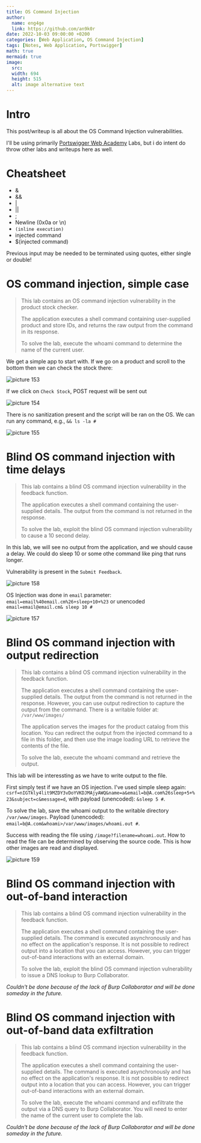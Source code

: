 ```yaml
---
title: OS Command Injection
author:
  name: eng4ge
  link: https://github.com/an9k0r
date: 2022-10-03 09:00:00 +0200
categories: [Web Application, OS Command Injection]
tags: [Notes, Web Application, Portswigger]
math: true
mermaid: true
image:
  src: 
  width: 694
  height: 515
  alt: image alternative text
---
```

# Intro
This post/writeup is all about the OS Command Injection vulnerabilities.

I'll be using primarily [Portswigger Web Academy](https://portswigger.net/web-security/os-command-injection) Labs, but i do intent do throw other labs and writeups here as well.

# Cheatsheet

- &
- &&
- |
- ||
- ;
- Newline (0x0a or \n)
- ` (inline execution) `
- injected command 
- $(injected command)

Previous input may be needed to be terminated using quotes, either single or double!

# OS command injection, simple case
>  This lab contains an OS command injection vulnerability in the product stock checker.
> 
> The application executes a shell command containing user-supplied product and store IDs, and returns the raw output from the command in its response.
> 
> To solve the lab, execute the whoami command to determine the name of the current user. 

We get a simple app to start with. If we go on a product and scroll to the bottom then we can check the stock there:

![picture 153](/assets/images/5feaeb51169382f90124a2edf9b30eb51e697fe9befb7e4f7b6ef6b870ce2f51.png)  

If we click on `Check Stock`, POST request will be sent out

![picture 154](/assets/images/324cdadc8dbdc9d878d7bbee84d74fdf1b0fc0c43b38cb32970eaa7a2e0c2af7.png)  

There is no sanitization present and the script will be ran on the OS. We can run any command, e.g., `&& ls -la #`

![picture 155](/assets/images/a8e50aa6ec8a4eedc1b93f883b1f756642358b870c9c7ecc60b321b9cb06b60f.png) 

# Blind OS command injection with time delays
>  This lab contains a blind OS command injection vulnerability in the feedback function.
> 
> The application executes a shell command containing the user-supplied details. The output from the command is not returned in the response.
> 
> To solve the lab, exploit the blind OS command injection vulnerability to cause a 10 second delay. 

In this lab, we will see no output from the application, and we should cause a delay. We could do sleep 10 or some othe command like ping that runs longer.

Vulnerability is present in the `Submit Feedback`.

![picture 158](/assets/images/82a850b9118dffcd68fd4b73d9839ca80ae999f90d5a04dd005a1eafefc4e911.png)  

OS Injection was done in `email` parameter: `email=email%40email.cm%26+sleep+10+%23` or unencoded `email=email@email.cm& sleep 10 #`

![picture 157](/assets/images/bcecc3d03ca0b62a7492eee8ea655446086f4bbdc772407cb80dcddeeebe5c60.png)  

# Blind OS command injection with output redirection

>  This lab contains a blind OS command injection vulnerability in the feedback function.
> 
> The application executes a shell command containing the user-supplied details. The output from the command is not returned in the response. However, you can use output redirection to capture the output from the command. There is a writable folder at:
> `/var/www/images/`
>
> The application serves the images for the product catalog from this location. You can redirect the output from the injected command to a file in this folder, and then use the image loading URL to retrieve the contents of the file.
> 
> To solve the lab, execute the whoami command and retrieve the output. 

This lab will be interessting as we have to write output to the file. 

First simply test if we have an OS injection. I've used simple sleep again: `csrf=nIGTkly4lit9MZDY3vDoYVKDJMAjyAWQ&name=a&email=b@A.com%26sleep+5+%23&subject=c&message=d`, with payload (unencoded): `&sleep 5 #`.

To solve the lab, save the whoami output to the writable directory `/var/www/images`. Payload (unencoded): `email=b@A.com&whoami>/var/www/images/whoami.out #`.

Success with reading the file using `/image?filename=whoami.out`. How to read the file can be determined by observing the source code. This is how other images are read and displayed.

![picture 159](/assets/images/acc06e3ae7ffa8080b68e2b2bc06d7a169e629ba41177c9a4a768cc2a61b8f3b.png)  

# Blind OS command injection with out-of-band interaction

>  This lab contains a blind OS command injection vulnerability in the feedback function.
> 
> The application executes a shell command containing the user-supplied details. The command is executed asynchronously and has no effect on the application's response. It is not possible to redirect output into a location that you can access. However, you can trigger out-of-band interactions with an external domain.
> 
> To solve the lab, exploit the blind OS command injection vulnerability to issue a DNS lookup to Burp Collaborator. 

*Couldn't be done because of the lack of Burp Collaborator and will be done someday in the future.*

# Blind OS command injection with out-of-band data exfiltration

>  This lab contains a blind OS command injection vulnerability in the feedback function.
> 
> The application executes a shell command containing the user-supplied details. The command is executed asynchronously and has no effect on the application's response. It is not possible to redirect output into a location that you can access. However, you can trigger out-of-band interactions with an external domain.
> 
> To solve the lab, execute the whoami command and exfiltrate the output via a DNS query to Burp Collaborator. You will need to enter the name of the current user to complete the lab.

*Couldn't be done because of the lack of Burp Collaborator and will be done someday in the future.*
